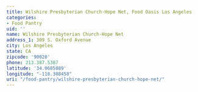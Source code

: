 ```yaml
---
title: Wilshire Presbyterian Church-Hope Net, Food Oasis Los Angeles
categories:
- Food Pantry
uid: ''
name: Wilshire Presbyterian Church-Hope Net
address_1: 309 S. Oxford Avenue
city: Los Angeles
state: CA
zipcode: '90020'
phone: 213.387.5387
latitude: '34.0685889'
longitude: "-118.308458"
uri: "/food-pantry/wilshire-presbyterian-church-hope-net/"
---
```


